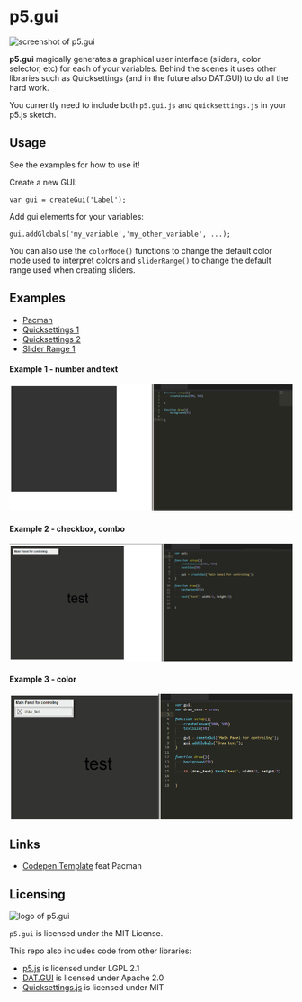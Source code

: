 # p5.gui

![screenshot of p5.gui](p5_gui_screenshot.png)  

**p5.gui** magically generates a graphical user interface (sliders, color selector, etc) for each of your variables. Behind the scenes it uses other libraries such as Quicksettings (and in the future also DAT.GUI) to do all the hard work.

You currently need to include both `p5.gui.js` and `quicksettings.js` in your p5.js sketch.

## Usage

See the examples for how to use it!

Create a new GUI:

	var gui = createGui('Label');

Add gui elements for your variables:  

	gui.addGlobals('my_variable','my_other_variable', ...);

You can also use the `colorMode()` functions to change the default color mode used to interpret colors and `sliderRange()` to change the default range used when creating sliders.

## Examples
* [Pacman](https://bitcraftlab.github.io/p5.gui/examples/pacman/)
* [Quicksettings 1](https://bitcraftlab.github.io/p5.gui/examples/quicksettings-1/)
* [Quicksettings 2](https://bitcraftlab.github.io/p5.gui/examples/quicksettings-2/)
* [Slider Range 1](https://bitcraftlab.github.io/p5.gui/examples/slider-range-1/)

#### Example 1 - number and text
![gif example 1 - number and text](/examples/ex1.gif)

#### Example 2 - checkbox, combo
![gif example 2 - checkbox, combo](/examples/ex2.gif)

#### Example 3 - color
![gif example 3 - color](/examples/ex3.gif)

## Links
* [Codepen Template](https://codepen.io/bitcraftlab/pen/GNKmGg) feat Pacman

## Licensing

![logo of p5.gui](p5_gui_logo.png)  

`p5.gui` is licensed under the MIT License.

This repo also includes code from other libraries:  
* [p5.js](https://github.com/processing/p5.js) is licensed under LGPL 2.1
* [DAT.GUI](https://github.com/dataarts/dat.gui) is licensed under Apache 2.0
* [Quicksettings.js](https://github.com/bit101/quicksettings) is licensed under MIT
